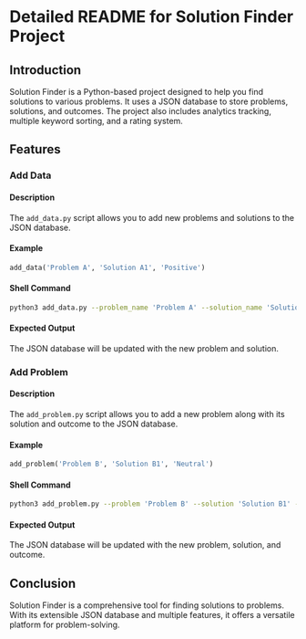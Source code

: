 # Detailed README for Solution Finder Project

## Introduction

Solution Finder is a Python-based project designed to help you find solutions to various problems. It uses a JSON database to store problems, solutions, and outcomes. The project also includes analytics tracking, multiple keyword sorting, and a rating system.

## Features

### Add Data

#### Description

The `add_data.py` script allows you to add new problems and solutions to the JSON database.

#### Example

```python
add_data('Problem A', 'Solution A1', 'Positive')
```

#### Shell Command

```sh
python3 add_data.py --problem_name 'Problem A' --solution_name 'Solution A1' --outcome 'Positive'
```

#### Expected Output

The JSON database will be updated with the new problem and solution.

### Add Problem

#### Description

The `add_problem.py` script allows you to add a new problem along with its solution and outcome to the JSON database.

#### Example

```python
add_problem('Problem B', 'Solution B1', 'Neutral')
```

#### Shell Command

```sh
python3 add_problem.py --problem 'Problem B' --solution 'Solution B1' --outcome 'Neutral'
```

#### Expected Output

The JSON database will be updated with the new problem, solution, and outcome.

## Conclusion

Solution Finder is a comprehensive tool for finding solutions to problems. With its extensible JSON database and multiple features, it offers a versatile platform for problem-solving.

